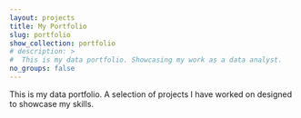```yaml
---
layout: projects
title: My Portfolio
slug: portfolio
show_collection: portfolio
# description: >
#  This is my data portfolio. Showcasing my work as a data analyst.
no_groups: false
---
```

This is my data portfolio. A selection of projects I have worked on designed to showcase my skills.
